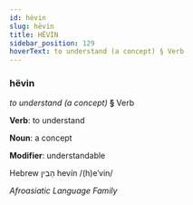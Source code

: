 ```yaml
---
id: hëvin
slug: hëvin
title: HËVİN
sidebar_position: 129
hoverText: to understand (a concept) § Verb
---
```


### hëvin

*to understand (a concept)* **§** Verb

**Verb**: to understand

**Noun**: a concept

**Modifier**: understandable

Hebrew הֵבִין hevín /(h)eˈvin/

*Afroasiatic Language Family*